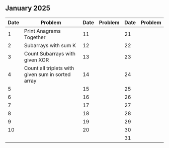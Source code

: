 ## January 2025

| Date | Problem                                           | Date | Problem | Date | Problem |
| ---- | ------------------------------------------------- | ---- | ------- | ---- | ------- |
| 1    | Print Anagrams Together                           | 11   |         | 21   |         |
| 2    | Subarrays with sum K                              | 12   |         | 22   |         |
| 3    | Count Subarrays with given XOR                    | 13   |         | 23   |         |
| 4    | Count all triplets with given sum in sorted array | 14   |         | 24   |         |
| 5    |                                                   | 15   |         | 25   |         |
| 6    |                                                   | 16   |         | 26   |         |
| 7    |                                                   | 17   |         | 27   |         |
| 8    |                                                   | 18   |         | 28   |         |
| 9    |                                                   | 19   |         | 29   |         |
| 10   |                                                   | 20   |         | 30   |         |
|      |                                                   |      |         | 31   |         |
